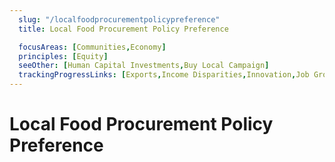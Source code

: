 ```yaml
---
  slug: "/localfoodprocurementpolicypreference"
  title: Local Food Procurement Policy Preference

  focusAreas: [Communities,Economy]
  principles: [Equity]
  seeOther: [Human Capital Investments,Buy Local Campaign]
  trackingProgressLinks: [Exports,Income Disparities,Innovation,Job Growth,Racial & Ethnic Disparities,Sex Disparities]
---
```

# Local Food Procurement Policy Preference
